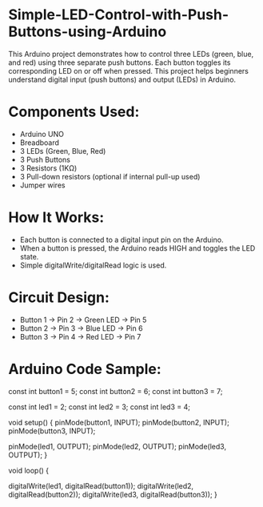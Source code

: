 # Simple-LED-Control-with-Push-Buttons-using-Arduino
This Arduino project demonstrates how to control three LEDs (green, blue, and red) using three separate push buttons.
Each button toggles its corresponding LED on or off when pressed. This project helps beginners understand digital input (push buttons) and output (LEDs) in Arduino.

# Components Used:
- Arduino UNO
- Breadboard
- 3 LEDs (Green, Blue, Red)
- 3 Push Buttons
- 3 Resistors (1KΩ)
- 3 Pull-down resistors (optional if internal pull-up used)
- Jumper wires

# How It Works:
- Each button is connected to a digital input pin on the Arduino.
- When a button is pressed, the Arduino reads HIGH and toggles the LED state.
- Simple digitalWrite/digitalRead logic is used.

# Circuit Design:
- Button 1 → Pin 2 → Green LED → Pin 5
- Button 2 → Pin 3 → Blue LED → Pin 6
- Button 3 → Pin 4 → Red LED → Pin 7

# Arduino Code Sample:
const int button1 = 5;
const int button2 = 6;
const int button3 = 7;


const int led1 = 2;
const int led2 = 3;
const int led3 = 4;

void setup() {
  pinMode(button1, INPUT);
  pinMode(button2, INPUT);
  pinMode(button3, INPUT);

  pinMode(led1, OUTPUT);
  pinMode(led2, OUTPUT);
  pinMode(led3, OUTPUT);
}

void loop() {
 
  digitalWrite(led1, digitalRead(button1));
  digitalWrite(led2, digitalRead(button2));
  digitalWrite(led3, digitalRead(button3));
}

